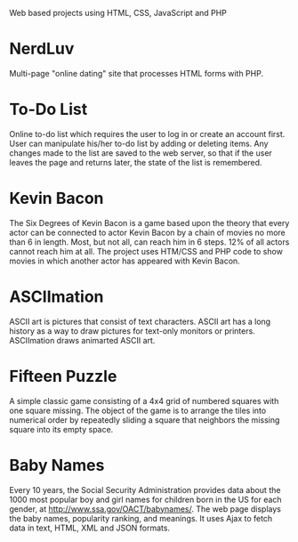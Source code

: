 Web based projects using HTML, CSS, JavaScript and PHP

# NerdLuv

Multi-page "online dating" site that processes HTML forms with PHP. 

# To-Do List

Online to-do list which requires the user to log in or create an account first. User can manipulate his/her to-do list by adding or deleting items. Any changes made to the list are saved to the web server, so that if the user leaves the page and returns later, the state of the list is remembered. 

# Kevin Bacon

The Six Degrees of Kevin Bacon is a game based upon the theory that every actor can be connected to actor Kevin Bacon by a chain of movies no more than 6 in length. Most, but not all, can reach him in 6 steps. 12% of all actors cannot reach him at all. The project uses HTM/CSS and PHP code to show movies in which another actor has appeared with Kevin Bacon.

# ASCIImation

ASCII art is pictures that consist of text characters. ASCII art has a long history as a way to draw pictures for text-only monitors or printers. ASCIImation draws animarted ASCII art. 

# Fifteen Puzzle
 
 A simple classic game consisting of a 4x4 grid of numbered squares with one square missing. The object of the game is to arrange the tiles into numerical order by repeatedly sliding a square that neighbors the missing square into its empty space. 
 
 # Baby Names
 
 Every 10 years, the Social Security Administration provides data about the 1000 most popular boy and girl names for children born in the US for each gender, at http://www.ssa.gov/OACT/babynames/. The web page displays the baby names, popularity ranking, and meanings. It uses Ajax to fetch data in text, HTML, XML and JSON formats. 
